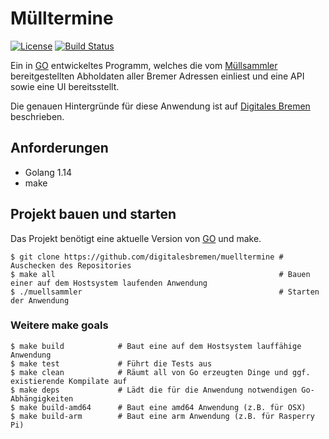 # Mülltermine

[![License](https://img.shields.io/badge/License-Apache%202.0-blue.svg)](https://opensource.org/licenses/Apache-2.0)
[![Build Status](https://travis-ci.org/digitalesbremen/muelltermine.svg?branch=master)](https://travis-ci.org/digitalesbremen/muelltermine)

Ein in [GO](https://golang.org/) entwickeltes Programm, welches die vom 
[Müllsammler](https://github.com/digitalesbremen/muellsammler) bereitgestellten Abholdaten aller
Bremer Adressen einliest und eine API sowie eine UI bereitsstellt.

Die genauen Hintergründe für diese Anwendung ist auf [Digitales Bremen](https://digitalesbremen.github.io/) beschrieben. 

## Anforderungen

* Golang 1.14
* make

## Projekt bauen und starten

Das Projekt benötigt eine aktuelle Version von [GO](https://golang.org/) und make. 

```ssh
$ git clone https://github.com/digitalesbremen/muelltermine # Auschecken des Repositories
$ make all                                                  # Bauen einer auf dem Hostsystem laufenden Anwendung
$ ./muellsammler                                            # Starten der Anwendung
```

### Weitere make goals

```
$ make build            # Baut eine auf dem Hostsystem lauffähige Anwendung
$ make test             # Führt die Tests aus
$ make clean            # Räumt all von Go erzeugten Dinge und ggf. existierende Kompilate auf
$ make deps             # Lädt die für die Anwendung notwendigen Go-Abhängigkeiten
$ make build-amd64      # Baut eine amd64 Anwendung (z.B. für OSX)
$ make build-arm        # Baut eine arm Anwendung (z.B. für Rasperry Pi)
```